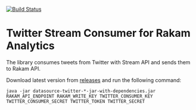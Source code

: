 [![Build Status](https://travis-ci.org/buremba/rakam-twitter.svg?branch=master)](https://travis-ci.org/buremba/rakam-twitter)

Twitter Stream Consumer for Rakam Analytics
====================

The library consumes tweets from Twitter with Stream API and sends them to Rakam API.

Download latest version from [releases](//github.com/buremba/rakam-twitter/releases) and run the following command:

```
java -jar datasource-twitter-*-jar-with-dependencies.jar RAKAM_API_ENDPOINT RAKAM_WRITE_KEY TWITTER_CONSUMER_KEY TWITTER_CONSUMER_SECRET TWITTER_TOKEN TWITTER_SECRET
```

